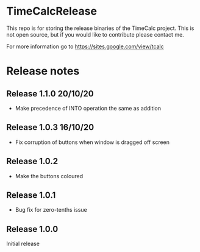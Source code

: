 # TimeCalcRelease
This repo is for storing the release binaries of the TimeCalc project.
This is not open source, but if you would like to contribute please contact me.

For more information go to
https://sites.google.com/view/tcalc

# Release notes
## Release 1.1.0 20/10/20
* Make precedence of INTO operation the same as addition
## Release 1.0.3 16/10/20
* Fix corruption of buttons when window is dragged off screen
## Release 1.0.2
* Make the buttons coloured
## Release 1.0.1
* Bug fix for zero-tenths issue

## Release 1.0.0
Initial release
